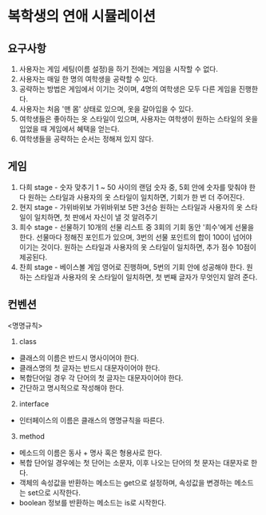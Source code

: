 # 복학생의 연애 시뮬레이션

## 요구사항
1. 사용자는 게임 세팅(이름 설정)을 하기 전에는 게임을 시작할 수 없다.
2. 사용자는 매일 한 명의 여학생을 공략할 수 있다.
3. 공략하는 방법은 게임에서 이기는 것이며, 4명의 여학생은 모두 다른 게임을 진행한다.
4. 사용자는 처음 '맨 몸' 상태로 있으며, 옷을 갈아입을 수 있다.
5. 여학생들은 좋아하는 옷 스타일이 있으며, 사용자는 여학생이 원하는 스타일의 옷을 입었을 때 게임에서 혜택을 얻는다.
6. 여학생들을 공략하는 순서는 정해져 있지 않다.

## 게임
1. 다희 stage - 숫자 맞추기
  1 ~ 50 사이의 랜덤 숫자 중, 5회 안에 숫자를 맞춰야 한다
  원하는 스타일과 사용자의 옷 스타일이 일치하면, 기회가 한 번 더 주어진다.
2. 현지 stage - 가위바위보
  가위바위보 5판 3선승
  원하는 스타일과 사용자의 옷 스타일이 일치하면, 첫 판에서 자신이 낼 것 알려주기
3. 희수 stage - 선물하기
  10개의 선물 리스트 중 3회의 기회 동안 '희수'에게 선물을 한다.
  선물마다 정해진 포인트가 있으며, 3번의 선물 포인트의 합이 100이 넘어야 이기는 것이다.
  원하는 스타일과 사용자의 옷 스타일이 일치하면, 추가 점수 10점이 제공된다. 
4. 찬희 stage - 베이스볼 게임
  영어로 진행하며, 5번의 기회 안에 성공해야 한다.
  원하는 스타일과 사용자의 옷 스타일이 일치하면, 첫 번째 글자가 무엇인지 알려 준다.
  
## 컨벤션
<명명규칙>
1. class
  - 클래스의 이름은 반드시 명사이어야 한다.
  - 클래스명의 첫 글자는 반드시 대문자이어야 한다.
  - 복합단어일 경우 각 단어의 첫 글자는 대문자이어야 한다.
  - 간단하고 명시적으로 작성해야 한다.
2. interface
  - 인터페이스의 이름은 클래스의 명명규칙을 따른다.

3. method
  - 메소드의 이름은 동사 + 명사 혹은 형용사로 한다.
  - 복합 단어일 경우에는 첫 단어는 소문자, 이후 나오는 단어의 첫 문자는 대문자로 한다.
  - 객체의 속성값을 반환하는 메소드는 get으로 설정하며, 속성값을 변경하는 메소드는 set으로 시작한다.
  - boolean 정보를 반환하는 메소드는 is로 시작한다.

